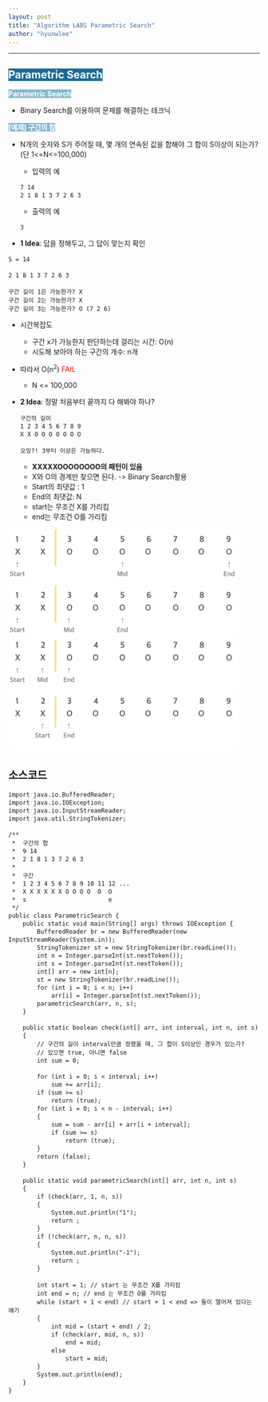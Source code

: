 ```yaml
---
layout: post
title: "Algorithm LABS Parametric Search"
author: "hyunwlee"
---
```


---

## <span style="background-color:#1D6A96; color:white">Parametric Search</span>

<span style="background-color:#85B8CB; color:white"><strong>Parametric Search</strong></span>

- Binary Search를 이용하여 문제를 해결하는 테크닉

<span style="background-color:#85B8CB; color:white"><strong>[예제] 구간의 합</strong></span>

- N개의 숫자와 S가 주어질 때, 몇 개의 연속된 값을 합해야 그 합이 S이상이 되는가? (단 1<=N<=100,000)

  - 입력의 예

  ```
  7 14
  2 1 8 1 3 7 2 6 3
  ```

  - 출력의 예

  ```
  3
  ```

- <strong>1 Idea</strong>: 답을 정해두고, 그 답이 맞는지 확인

```
S = 14

2 1 8 1 3 7 2 6 3

구간 길이 1은 가능한가? X
구간 길이 2는 가능한가? X
구간 길이 3는 가능한가? O (7 2 6)
```

- 시간복잡도
  - 구간 x가 가능한지 판단하는데 걸리는 시간: O(n)
  - 시도해 보아야 하는 구간의 개수: n개
- 따라서 O(n<sup>2</sup>) <span style="color:red">FAIL</span>
  - N <= 100,000



- <strong>2 Idea</strong>: 정말 처음부터 끝까지 다 해봐야 하나?

  ```
  구간의 길이
  1 2 3 4 5 6 7 8 9
  X X O O O O O O O
  
  오잉?! 3부터 이상은 가능하다.
  ```
  - <strong>XXXXXOOOOOOOO의 패턴이 있음</strong>
  - X와 O의 경계만 찾으면 된다. -> Binary Search활용
  - Start의 최댓값 : 1
  - End의 최댓값: N
  - start는 무조건 X를 가리킴
  - end는 무조건 O를 가리킴

<img src="https://github.com/hyunwlee-dev/TIL/blob/5ca326af8c5071db6425f9cabed6aa4e2ee89b73/images/til220126/p1.png?raw=true" style="zoom:45%;" />

<img src="https://github.com/hyunwlee-dev/TIL/blob/5ca326af8c5071db6425f9cabed6aa4e2ee89b73/images/til220126/p2.png?raw=true" style="zoom:45%;" />

<img src="https://github.com/hyunwlee-dev/TIL/blob/5ca326af8c5071db6425f9cabed6aa4e2ee89b73/images/til220126/p3.png?raw=true" style="zoom:45%;" />

<img src="https://github.com/hyunwlee-dev/TIL/blob/5ca326af8c5071db6425f9cabed6aa4e2ee89b73/images/til220126/p4.png?raw=true" style="zoom:45%;" />

## 소스코드

```
import java.io.BufferedReader;
import java.io.IOException;
import java.io.InputStreamReader;
import java.util.StringTokenizer;

/**
 *  구간의 합
 *  9 14
 *  2 1 8 1 3 7 2 6 3
 *
 *  구간
 *  1 2 3 4 5 6 7 8 9 10 11 12 ...
 *  X X X X X X O O O O  O  O
 *  s                       e
 */
public class ParametricSearch {
    public static void main(String[] args) throws IOException {
        BufferedReader br = new BufferedReader(new InputStreamReader(System.in));
        StringTokenizer st = new StringTokenizer(br.readLine());
        int n = Integer.parseInt(st.nextToken());
        int s = Integer.parseInt(st.nextToken());
        int[] arr = new int[n];
        st = new StringTokenizer(br.readLine());
        for (int i = 0; i < n; i++)
            arr[i] = Integer.parseInt(st.nextToken());
        parametricSearch(arr, n, s);
    }

    public static boolean check(int[] arr, int interval, int n, int s)
    {
        // 구간의 길이 interval만큼 정했을 때, 그 합이 S이상인 경우가 있는가?
        // 있으면 true, 아니면 false
        int sum = 0;

        for (int i = 0; i < interval; i++)
            sum += arr[i];
        if (sum >= s)
            return (true);
        for (int i = 0; i < n - interval; i++)
        {
            sum = sum - arr[i] + arr[i + interval];
            if (sum >= s)
                return (true);
        }
        return (false);
    }

    public static void parametricSearch(int[] arr, int n, int s)
    {
        if (check(arr, 1, n, s))
        {
            System.out.println("1");
            return ;
        }
        if (!check(arr, n, n, s))
        {
            System.out.println("-1");
            return ;
        }

        int start = 1; // start 는 무조건 X를 가리킴
        int end = n; // end 는 무조건 O를 가리킴
        while (start + 1 < end) // start + 1 < end => 둘이 떨어져 있다는 얘기
        {
            int mid = (start + end) / 2;
            if (check(arr, mid, n, s))
                end = mid;
            else
                start = mid;
        }
        System.out.println(end);
    }
}

```

